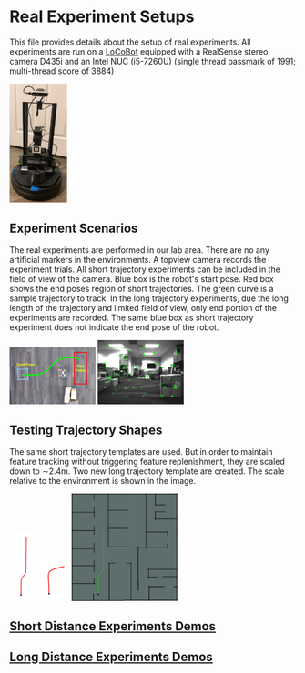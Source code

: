 # Real Experiment Setups
This file provides details about the setup of real experiments. All experiments are run on a [LoCoBot](http://www.locobot.org/) equipped with a RealSense stereo camera D435i and an Intel NUC (i5-7260U) (single thread passmark of 1991; multi-thread score of 3884)

<img src="https://github.com/ivaROS/TrajectoryServoing/blob/main/SuppMat/assets/figs/locobot.png" width = 20% height = 55% />

## Experiment Scenarios

The real experiments are performed in our lab area. There are no any artificial markers in the environments. A topview camera records the experiment trials. All short trajectory experiments can be included in the field of view of the camera. Blue box is the robot's start pose. Red box shows the end poses region of short trajectories. The green curve is a sample trajectory to track.
In the long trajectory experiments, due the long length of the trajectory and limited field of view, only end portion of the experiments are recorded. The same blue box as short trajectory experiment does not indicate the end pose of the robot.

<p float="left">
  <img src="https://github.com/ivaROS/TrajectoryServoing/blob/main/SuppMat/assets/figs/TMECH_real_exp.png" width = 30% height = 55% />
  <img src="https://github.com/ivaROS/TrajectoryServoing/blob/main/SuppMat/assets/figs/real_features.png" width = 30% height = 55% /> 
</p>

## Testing Trajectory Shapes

The same short trajectory templates are used. But in order to maintain feature tracking without triggering feature replenishment, they are scaled down to ∼2.4m. Two new long trajectory template are created. The scale relative to the environment is shown in the image.

<p float="left">
  <img src="https://github.com/ivaROS/TrajectoryServoing/blob/main/SuppMat/assets/figs/LS.png" width = 10% height = 55% />
  <img src="https://github.com/ivaROS/TrajectoryServoing/blob/main/SuppMat/assets/figs/LT.png" width = 10% height = 55% /> 
  <img src="https://github.com/ivaROS/TrajectoryServoing/blob/main/SuppMat/assets/figs/real_long_comp.png" width = 37% height = 55% />
</p>

## [Short Distance Experiments Demos](https://youtu.be/haGQeROMAgo)

## [Long Distance Experiments Demos](https://youtu.be/ss49UZmLmeo)
